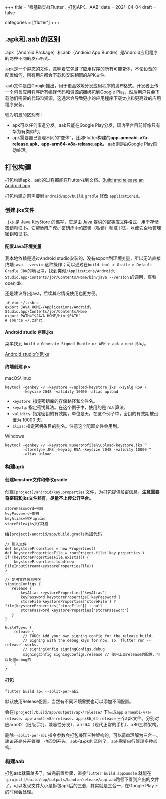 +++
title = '零基础实战Flutter：打包APK、AAB'
date = 2024-04-04
draft = false

categories = ['flutter']
+++

## .apk和.aab 的区别

.apk（Android Package）和.aab（Android App Bundle）是Android应用程序的两种不同的发布格式。

.apk是一个静态的文件，意味着它包含了应用程序的所有可能变体，不论设备的配置如何，所有用户都会下载和安装相同的APK文件。

.aab文件是由Google推出，用于更高效地分发应用程序的发布格式。开发者上传一个包含应用程序所有编译代码和资源的捆绑包到Google Play，然后用户只会下载他们需要的代码和资源，这通常会导致更小的应用程序下载大小和更高效的应用程序安装。

较为明显的区别有：

-   apk可以任何渠道分发。aab只能在Google Play分发，国内平台目前好像只有华为有类似的。
-   apk需要自己管理不同的“变体”，比如Flutter构建的**app-armeabi-v7a-release.apk、app-arm64-v8a-release.apk。** aab则是由Google Play自动处理。

## 打包构建

打包构建apk、aab的过程都能在Flutter找到文档。[Build and release an Android app](https://docs.flutter.dev/deployment/android)

打包构建之前需要到 `android/app/build.gradle` 修改 `applicationId`。

### 创建.jks文件

`.jks` 是 Java KeyStore 的缩写，它是由 Java 提供的密钥库文件格式，用于存储密钥和证书。它帮助用户保护密钥库中的密钥（私钥）和证书链，以便安全地管理密钥和证书。

#### 配置Java环境变量

我本地依赖是通过Android studio安装的，没有export到环境变量，所以无法直接终端`java --version`这种操作；可以通过在`build tool > Gradle > Default Gradle JDK`的地址中，找到类似`/Applications/Android\ Studio.app/Contents/jbr/Contents/Home/bin/java --version` 的调用，查看openjdk。

还是建议导出java，后续其它情况使用也更方便。

```
 # vim ~/.zshrc
export JAVA_HOME=/Applications/Android\ Studio.app/Contents/jbr/Contents/Home
export PATH="$JAVA_HOME/bin:$PATH"
# source ~/.zshrc
```

#### Android studio 创建.jks

菜单找到 `build > Generate Signed Bundle or APK > apk > next` 即可。

[Android studio创建jks](https://developer.android.com/studio/publish/app-signing#generate-key)

#### 终端创建.jks

macOS\linux

```
keytool -genkey -v -keystore ~/upload-keystore.jks -keyalg RSA \
        -keysize 2048 -validity 10000 -alias upload
```

-   `keystore`: 指定密钥库的存储路径和文件名。
-   `keyalg`: 指定密钥算法。在这个例子中，使用的是 rsa 算法。
-   `validity`: 指定密钥的有效期，单位是天。在这个例子中，密钥的有效期被设置为 10000 天。
-   `alias`: 指定密钥条目的别名。注意这个配置文件会用到。

  


Windows

```
keytool -genkey -v -keystore %userprofile%\upload-keystore.jks ^
        -storetype JKS -keyalg RSA -keysize 2048 -validity 10000 ^
        -alias upload
```

### 构建apk

#### 创建keystore文件和修改gradle

创建`[project]/android/key.properties` 文件，为打包提供加密信息。**注意需要将密码和jks文件私有，尽量不上传公开平台。**

```
storePassword=密码
keyPassword=密码
keyAlias=别名upload
storeFile=jks文件路径
```

给`[project]/android/app/build.gradle`添加代码

```
// 引入文件
def keystoreProperties = new Properties()
def keystorePropertiesFile = rootProject.file('key.properties')
if (keystorePropertiesFile.exists()) {
    keystoreProperties.load(new FileInputStream(keystorePropertiesFile))
}

// 使用文件信息签名
signingConfigs {
   release {
       keyAlias keystoreProperties['keyAlias']
       keyPassword keystoreProperties['keyPassword']
       storeFile keystoreProperties['storeFile'] ? file(keystoreProperties['storeFile']) : null
       storePassword keystoreProperties['storePassword']
   }
}

buildTypes {
    release {
        // TODO: Add your own signing config for the release build.
        // Signing with the debug keys for now, so `flutter run --release` works.
        // signingConfig signingConfigs.debug
        signingConfig signingConfigs.release // 使用上面release的配置，可以配置debug的
    }
}
```

#### 打包

`flutter build apk --split-per-abi`.

默认使用Release配置，当然有不同环境需要也可以添加不同配置。

会在`[project]/build/app/outputs/apk/release/` 下生成`app-armeabi-v7a-release`、`app-arm64-v8a-release`、`app-x86_64-release` 三个apk文件。分别对应arm32（旧版手机，兼容性分发）、arm64（现代正常的手机）、x86三种架构。

删除`--split-per-abi` 指令参数会打包兼容三种架构的，可以简单理解为三合一。建议还是分开管理，也回到开头，aab和apk的区别了，apk需要自行管理多种架构。

### 构建aab

打包aab就简单多了，做完前置步骤，直接`flutter build appbundle` 就能在`[project]/build/app/outputs/bundle/release/app.aab`路径下看到产出的文件了。可以发现文件大小是拆包apk后的三倍，其实就是三合一，在Google Play下的时候会处理。

<!-- ----
[上一篇：项目开发的一些过程](https://juejin.cn/post/7355389990531416116)
[下一篇：在Github分发APK](https://juejin.cn/post/7355677638880509987) -->